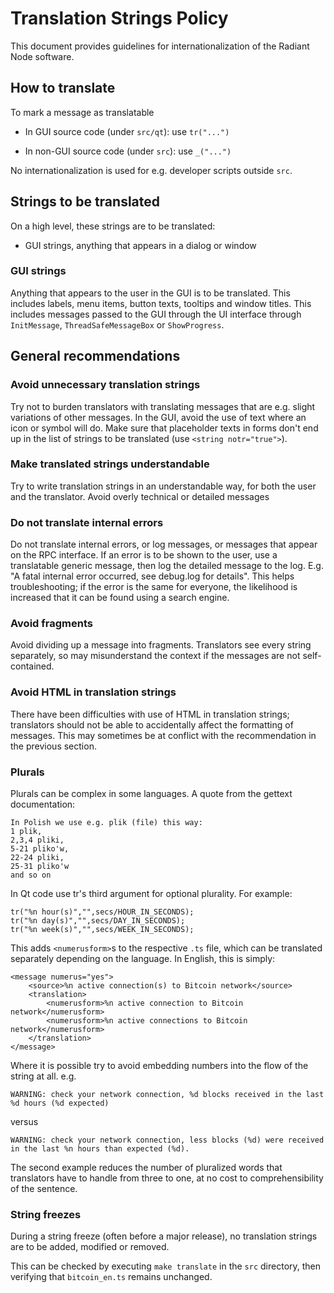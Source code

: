 # Translation Strings Policy

This document provides guidelines for internationalization of the
Radiant Node software.

## How to translate

To mark a message as translatable

- In GUI source code (under `src/qt`): use `tr("...")`

- In non-GUI source code (under `src`): use `_("...")`

No internationalization is used for e.g. developer scripts outside `src`.

## Strings to be translated

On a high level, these strings are to be translated:

- GUI strings, anything that appears in a dialog or window

### GUI strings

Anything that appears to the user in the GUI is to be translated. This includes
labels, menu items, button texts, tooltips and window titles.
This includes messages passed to the GUI through the UI interface through `InitMessage`,
`ThreadSafeMessageBox` or `ShowProgress`.

## General recommendations

### Avoid unnecessary translation strings

Try not to burden translators with translating messages that are e.g. slight
variations of other messages.
In the GUI, avoid the use of text where an icon or symbol will do.
Make sure that placeholder texts in forms don't end up in the list of strings to
be translated (use `<string notr="true">`).

### Make translated strings understandable

Try to write translation strings in an understandable way, for both the user and
the translator. Avoid overly technical or detailed messages

### Do not translate internal errors

Do not translate internal errors, or log messages, or messages that appear on the
RPC interface. If an error is to be shown to the user,
use a translatable generic message, then log the detailed message to the log. E.g.
"A fatal internal error occurred, see debug.log for details".
This helps troubleshooting; if the error is the same for everyone, the likelihood
is increased that it can be found using a search engine.

### Avoid fragments

Avoid dividing up a message into fragments. Translators see every string separately,
so may misunderstand the context if the messages are not self-contained.

### Avoid HTML in translation strings

There have been difficulties with use of HTML in translation strings; translators
should not be able to accidentally affect the formatting of messages.
This may sometimes be at conflict with the recommendation in the previous section.

### Plurals

Plurals can be complex in some languages. A quote from the gettext documentation:

    In Polish we use e.g. plik (file) this way:
    1 plik,
    2,3,4 pliki,
    5-21 pliko'w,
    22-24 pliki,
    25-31 pliko'w
    and so on

In Qt code use tr's third argument for optional plurality. For example:

    tr("%n hour(s)","",secs/HOUR_IN_SECONDS);
    tr("%n day(s)","",secs/DAY_IN_SECONDS);
    tr("%n week(s)","",secs/WEEK_IN_SECONDS);

This adds `<numerusform>`s to the respective `.ts` file, which can be translated
separately depending on the language. In English, this is simply:

    <message numerus="yes">
        <source>%n active connection(s) to Bitcoin network</source>
        <translation>
            <numerusform>%n active connection to Bitcoin network</numerusform>
            <numerusform>%n active connections to Bitcoin network</numerusform>
        </translation>
    </message>

Where it is possible try to avoid embedding numbers into the flow of the string
at all. e.g.

    WARNING: check your network connection, %d blocks received in the last %d hours (%d expected)

versus

    WARNING: check your network connection, less blocks (%d) were received in the last %n hours than expected (%d).

The second example reduces the number of pluralized words that translators have
to handle from three to one, at no cost to comprehensibility of the sentence.

### String freezes

During a string freeze (often before a major release), no translation strings are
to be added, modified or removed.

This can be checked by executing `make translate` in the `src` directory, then
verifying that `bitcoin_en.ts` remains unchanged.
